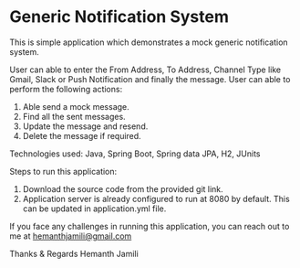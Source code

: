 # Generic Notification System

This is simple application which demonstrates a mock generic notification system. 

User can able to enter the From Address, To Address, Channel Type like Gmail, Slack or Push Notification and finally the message.
User can able to perform the following actions:
1. Able send a mock message.
2. Find all the sent messages.
3. Update the message and resend. 
4. Delete the message if required.

Technologies used: Java, Spring Boot, Spring data JPA, H2, JUnits

Steps to run this application:
1. Download the source code from the provided git link.
2. Application server is already configured to run at 8080 by default. This can be updated in application.yml file.

If you face any challenges in running this application, you can reach out to me at hemanthjamili@gmail.com

Thanks & Regards
Hemanth Jamili

